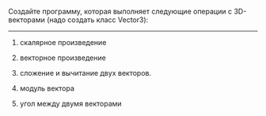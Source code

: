 Создайте программу, которая выполняет следующие операции с 3D-векторами (надо создать класс Vector3):
________________________________________________________________________________________________________

1. скалярное произведение

2. векторное произведение

3. сложение и вычитание двух векторов.

4. модуль вектора

5. угол между двумя векторами
